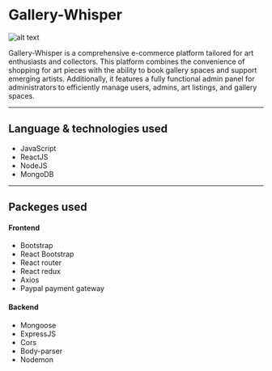# Gallery-Whisper

![alt text](https://www.dl.dropboxusercontent.com/scl/fi/daayoxpacjtb781v2hksh/Screenshot-2023-09-13-143850.png?rlkey=yijfkxawy6bgn5gtmjyrp1qur&dl=0)

Gallery-Whisper is a comprehensive e-commerce platform tailored for art enthusiasts and collectors. This platform combines the convenience of shopping for art pieces with the ability to book gallery spaces and support emerging artists. Additionally, it features a fully functional admin panel for administrators to efficiently manage users, admins, art listings, and gallery spaces.
<br />

---

## **Language & technologies used**
* JavaScript
* ReactJS
* NodeJS
* MongoDB

---

## **Packeges used**

#### Frontend
* Bootstrap
* React Bootstrap
* React router
* React redux
* Axios
* Paypal payment gateway

#### Backend
* Mongoose
* ExpressJS
* Cors
* Body-parser
* Nodemon
